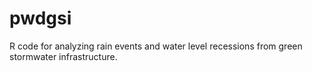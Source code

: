 # pwdgsi
R code for analyzing rain events and water level recessions from green stormwater infrastructure.
